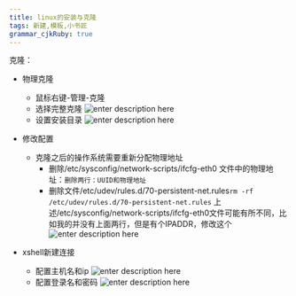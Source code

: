 ```yaml
---
title: linux的安装与克隆
tags: 新建,模板,小书匠
grammar_cjkRuby: true
---
```


克隆：
* 物理克隆
	* 鼠标右键-管理-克隆
	* 选择完整克隆
	![enter description here][1]
	* 设置安装目录
	![enter description here][2]

* 修改配置
	* 克隆之后的操作系统需要重新分配物理地址
		* 删除/etc/sysconfig/network-scripts/ifcfg-eth0 文件中的物理地址：`删除两行：UUID和物理地址`
		* 删除文件/etc/udev/rules.d/70-persistent-net.rules`rm -rf /etc/udev/rules.d/70-persistent-net.rules`
		上述/etc/sysconfig/network-scripts/ifcfg-eth0文件可能有所不同，比如我的并没有上面两行，但是有个IPADDR，修改这个
		![enter description here][3]
		
* xshell新建连接
	* 配置主机名和ip
	![enter description here][4]
	* 配置登录名和密码
	![enter description here][5]


  [1]: http://osiy4s0ad.bkt.clouddn.com/soundblog/1526304858753.jpg
  [2]: http://osiy4s0ad.bkt.clouddn.com/soundblog/1526304921642.jpg
  [3]: http://osiy4s0ad.bkt.clouddn.com/soundblog/1526305178596.jpg
  [4]: http://osiy4s0ad.bkt.clouddn.com/soundblog/1526305275834.jpg
  [5]: http://osiy4s0ad.bkt.clouddn.com/soundblog/1526305335807.jpg
